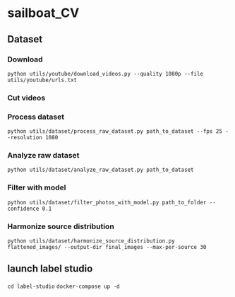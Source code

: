 # sailboat_CV

## Dataset 

### Download
`python utils/youtube/download_videos.py --quality 1080p --file utils/youtube/urls.txt`

### Cut videos



### Process dataset
`python utils/dataset/process_raw_dataset.py path_to_dataset --fps 25 --resolution 1080`

### Analyze raw dataset 

`python utils/dataset/analyze_raw_dataset.py path_to_dataset`

### Filter with model

`python utils/dataset/filter_photos_with_model.py path_to_folder --confidence 0.1`

### Harmonize source distribution

`python utils/dataset/harmonize_source_distribution.py flattened_images/ --output-dir final_images --max-per-source 30`

## launch label studio 

`cd label-studio`
`docker-compose up -d`
